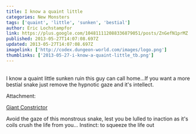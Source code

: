 ```yaml
---
title: I know a quaint little
categories: New Monsters
tags: ['quaint', 'little', 'sunken', 'bestial']
author: Eric Lochstampfor
link: https://plus.google.com/104811112088336879051/posts/ZnGefN1prMZ
published: 2013-05-27T14:07:08.697Z
updated: 2013-05-27T14:07:08.697Z
imagelink: ['http://codex.dungeon-world.com/images/logo.png']
thumblinks: ['2013-05-27-i-know-a-quaint-little_tb.png']
---
```


<br />I know a quaint little sunken ruin this guy can call home...If you want a more bestial snake just remove the hypnotic gaze and it&#39;s intellect.


Attachment:

<a href='http://codex.dungeon-world.com/monster/324006'>Giant Constrictor</a>


Avoid the gaze of this monstrous snake, lest you be lulled to inaction as it's coils crush the life from you... Instinct: to squeeze the life out